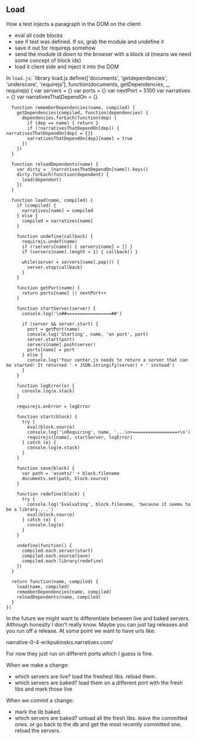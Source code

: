 Load
----

How a test injects a paragraph in the DOM on the client:

 - eval all code blocks
 - see if test was defined. If so, grab the module and undefine it
 - save it out for requirejs somehow
 - send the module id down to the browser with a block id (means we need some concept of block ids)
 - load it client side and inject it into the DOM

In `load.js`:
`library load.js
    define(['documents', 'getdependencies', 'underscore', 'requirejs'], function(documents, getDependencies, _, requirejs) {
      var servers = {}
      var ports = {}
      var nextPort = 5100
      var narratives = {}
      var narrativesThatDependOn = {}

      function rememberDependencies(name, compiled) {
        getDependencies(compiled, function(dependencies) {
          dependencies.forEach(function(dep) {
            if (dep == name) { return }
            if (!narrativesThatDependOn[dep]) { narrativesThatDependOn[dep] = {}}
            narrativesThatDependOn[dep][name] = true
          })
        })
      }

      function reloadDependents(name) {
        var dirty = _(narrativesThatDependOn[name]).keys()
        dirty.forEach(function(dependent) {
          load(dependent)
        })
      }
      
      function load(name, compiled) {
        if (compiled) {
          narratives[name] = compiled
        } else {
          compiled = narratives[name]
        }

        function undefine(callback) {
          requirejs.undef(name)
          if (!servers[name]) { servers[name] = [] }
          if (servers[name].length < 1) { callback() }
          
          while(server = servers[name].pop()) {
            server.stop(callback)
          }
        }

        function getPort(name) {
          return ports[name] || nextPort++
        }

        function startServer(server) {
          console.log('\n##=================##')

          if (server && server.start) {
            port = getPort(name)
            console.log('Starting', name, 'on port', port)
            server.start(port)
            servers[name].push(server)
            ports[name] = port
          } else {
            console.log('Your center.js needs to return a server that can be started! It returned ' + JSON.stringify(server) + ' instead')
          }
        }

        function logError(e) {
          console.log(e.stack)
        }

        requirejs.onError = logError

        function start(block) {
          try {
            eval(block.source)
            console.log('\nRequiring', name, '...\n+=================+\n')
            requirejs([name], startServer, logError)
          } catch (e) {
            console.log(e.stack)
          }
        }

        function save(block) {
          var path = 'assets/' + block.filename
          documents.set(path, block.source)
        }

        function redefine(block) {
          try {
            console.log('Evaluating', block.filename, 'because it seems to be a library....')
            eval(block.source)
          } catch (e) {
            console.log(e)
          }
        }

        undefine(function() {
          compiled.each.server(start)
          compiled.each.source(save)
          compiled.each.library(redefine)
        })
      }

      return function(name, compiled) {
        load(name, compiled)
        rememberDependencies(name, compiled)
        reloadDependents(name, compiled)
      }
    })


In the future we might want to differentiate between live and baked servers. Although honestly I don't really know. Maybe you can just tag releases and you run off a release. At some point we want to have urls like:

narrative-0-4-erikpukinskis.narratives.com/

For now they just run on different ports which I guess is fine.

When we make a change:
 - which servers are live? load the freshest libs. reload them.
 - which servers are baked? load them on a different port with the fresh libs and mark those live

When we commit a change:
 - mark the lib baked.
 - which servers are baked? unload all the fresh libs. leave the committed ones. or go back to the db and get the most recently committed one. reload the servers.


